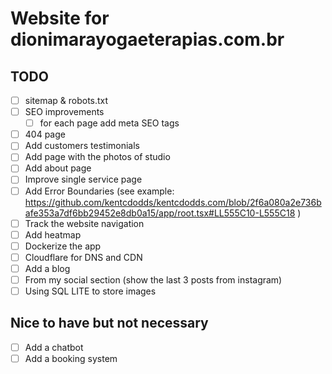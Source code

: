 # Website for dionimarayogaeterapias.com.br

## TODO

- [ ] sitemap & robots.txt
- [ ] SEO improvements
  - [ ] for each page add meta SEO tags
- [ ] 404 page
- [ ] Add customers testimonials
- [ ] Add page with the photos of studio
- [ ] Add about page
- [ ] Improve single service page
- [ ] Add Error Boundaries (see example: https://github.com/kentcdodds/kentcdodds.com/blob/2f6a080a2e736bafe353a7df6bb29452e8db0a15/app/root.tsx#LL555C10-L555C18 )
- [ ] Track the website navigation
- [ ] Add heatmap
- [ ] Dockerize the app
- [ ] Cloudflare for DNS and CDN
- [ ] Add a blog
- [ ] From my social section (show the last 3 posts from instagram)
- [ ] Using SQL LITE to store images

## Nice to have but not necessary

- [ ] Add a chatbot
- [ ] Add a booking system
